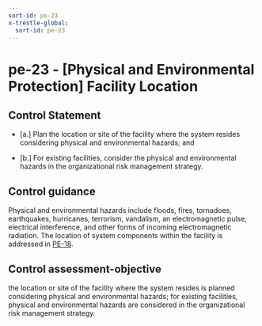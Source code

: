 ```yaml
---
sort-id: pe-23
x-trestle-global:
  sort-id: pe-23
---
```


# pe-23 - \[Physical and Environmental Protection\] Facility Location

## Control Statement

- \[a.\] Plan the location or site of the facility where the system resides considering physical and environmental hazards; and

- \[b.\] For existing facilities, consider the physical and environmental hazards in the organizational risk management strategy.

## Control guidance

Physical and environmental hazards include floods, fires, tornadoes, earthquakes, hurricanes, terrorism, vandalism, an electromagnetic pulse, electrical interference, and other forms of incoming electromagnetic radiation. The location of system components within the facility is addressed in [PE-18](#pe-18).

## Control assessment-objective

the location or site of the facility where the system resides is planned considering physical and environmental hazards;
for existing facilities, physical and environmental hazards are considered in the organizational risk management strategy.
